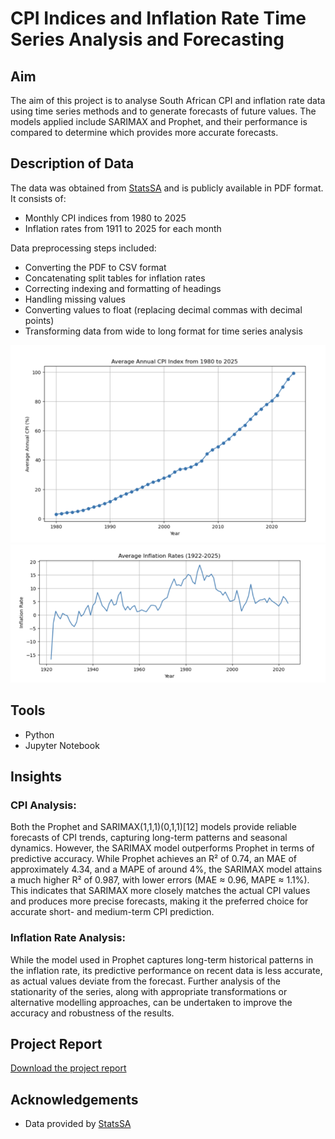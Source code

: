 # CPI Indices and Inflation Rate Time Series Analysis and Forecasting 

## Aim

The aim of this project is to analyse South African CPI and inflation rate data using time series methods and to generate forecasts of future values. The models applied include SARIMAX and Prophet, and their performance is compared to determine which provides more accurate forecasts.

## Description of Data

The data was obtained from [StatsSA](http://www.statssa.gov.za/) and is publicly available in PDF format. It consists of:  
- Monthly CPI indices from 1980 to 2025  
- Inflation rates from 1911 to 2025 for each month  

Data preprocessing steps included:  
- Converting the PDF to CSV format  
- Concatenating split tables for inflation rates  
- Correcting indexing and formatting of headings  
- Handling missing values  
- Converting values to float (replacing decimal commas with decimal points)  
- Transforming data from wide to long format for time series analysis

![Average Annual CPI Indices](images/ave_cpi_indices.png)
![Average Annual Inflation Rate](images/ave_inflation_rates.png)

## Tools
- Python 
- Jupyter Notebook



## Insights

### CPI Analysis:
Both the Prophet and SARIMAX(1,1,1)(0,1,1)[12] models provide reliable forecasts of CPI trends, capturing long-term patterns and seasonal dynamics. However, the SARIMAX model outperforms Prophet in terms of predictive accuracy. While Prophet achieves an R² of 0.74, an MAE of approximately 4.34, and a MAPE of around 4%, the SARIMAX model attains a much higher R² of 0.987, with lower errors (MAE ≈ 0.96, MAPE ≈ 1.1%). This indicates that SARIMAX more closely matches the actual CPI values and produces more precise forecasts, making it the preferred choice for accurate short- and medium-term CPI prediction.

### Inflation Rate Analysis:
While the model used in Prophet captures long-term historical patterns in the inflation rate, its predictive performance on recent data is less accurate, as actual values deviate from the forecast. Further analysis of the stationarity of the series, along with appropriate transformations or alternative modelling approaches, can be undertaken to improve the accuracy and robustness of the results.

## Project Report
[Download the project report](CPI_Inflation_Project.pdf)


## Acknowledgements
- Data provided by [StatsSA](http://www.statssa.gov.za/)  
